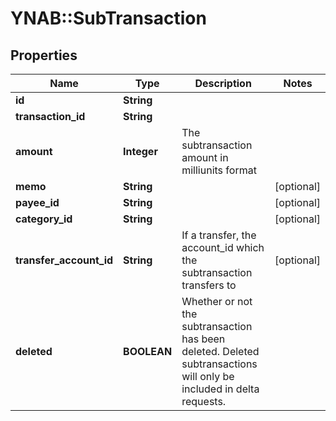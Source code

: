# YNAB::SubTransaction

## Properties
Name | Type | Description | Notes
------------ | ------------- | ------------- | -------------
**id** | **String** |  | 
**transaction_id** | **String** |  | 
**amount** | **Integer** | The subtransaction amount in milliunits format | 
**memo** | **String** |  | [optional] 
**payee_id** | **String** |  | [optional] 
**category_id** | **String** |  | [optional] 
**transfer_account_id** | **String** | If a transfer, the account_id which the subtransaction transfers to | [optional] 
**deleted** | **BOOLEAN** | Whether or not the subtransaction has been deleted.  Deleted subtransactions will only be included in delta requests. | 


